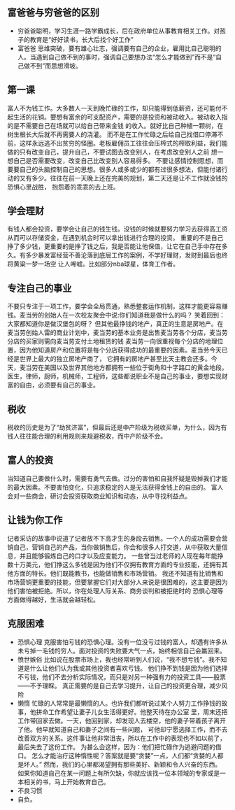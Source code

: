 ## 富爸爸与穷爸爸的区别
- 穷爸爸聪明，学习生涯一路学霸成长，后在政府单位从事教育相关工作。对孩子的教育是“好好读书，长大后找个好工作”
- 富爸爸 思维突破，要有雄心壮志，强调要有自己的企业，雇用比自己聪明的人。当遇到自己做不到的事时，强调自己要想办法“怎么才能做到”而不是“自己做不到”而思想滑坡。

## 第一课
  富人不为钱工作。大多数人一天到晚忙碌的工作，却只能得到低薪资，还可能付不起生活的花销。要想有富余的可支配资产，需要的是投资和被动收入。被动收入指的是不需要自己在场就可以给自己带来金钱
  的收入。就好比自己种植一颗树，在树生根长大后就不再需要人的浇灌。
  而不是在工作忙碌之后给自己找借口停滞不前，这样永远逃不出贫穷的怪圈。老板雇佣员工往往会压榨式的榨取利益，我们能做的只有改变自己，提升自己，不要试图去改变别人，在考虑改变别人之前
  想一想自己是否需要改变，改变自己比改变别人容易得多。
  不要让感情控制思想，而要要自己的头脑控制自己的思想。很多人或多或少的都有过很多想法，但能付诸行动的又有多少。往往在前一天晚上还在完美的规划，第二天还是让不工作就没钱的恐惧心里战胜，
  抱怨着的乖乖的去上班。
  
## 学会理财
  有钱人都会投资，要学会让自己的钱生钱。没钱的时候就要努力学习去获得高工资从而可以存储资金，在遇到机会时可以拿出钱进行合理的投资。
  重要的不是自己挣了多少钱，更重要的是挣了钱之后，我是否能让他保值，让它在自己手中存在多久。有多少暴发富经营不善沦落到底层工作的案例，不学好理财，发财到最后也终将黄粱一梦一场空
  让人唏嘘。比如部分nba球星，体育工作者。
  
## 专注自己的事业
  不要只专注于一项工作，要学会全局贯通，熟悉整套运作机制，这样才能更容易赚钱。麦当劳的创始人在一次校友聚会中说:你们知道我是做什么的吗？ 笑着回到：大家都知道你是做汉堡包的呀？
  但其他最挣钱的地产，真正的生意是房地产。在麦当劳创始人雷的商业计划中，麦当劳的基本业务是出售麦当劳各个分店，麦当劳分店的买家则需向麦当劳支付土地租赁的钱
  麦当劳一向很重视每个分店的地理位置，因为他知道房产和位置将是每个分店获得成功的最重要的因素。麦当劳今天已经是世界上最大的独立房地产商了，
  它拥有的房地产甚至比天主教会还多。今天，麦当劳在美国以及世界其他地方都拥有一些位于街角和十字路口的黄金地段。
  医生，律师，厨师，机械师，工程师，这些都说职业不是自己的事业，要想实现财富的自由，必须要有自己的事业。
  
## 税收
  税收的历史是为了“劫贫济富”，但最后还是中产阶级为税收买单，为什么，因为有钱人往往能合理的利用规则来规避税收，而中产阶级不会。
  
## 富人的投资
  当知道自己要做什么时，需要有勇气去做。过分的害怕和自我怀疑是毁掉我们才能的最大因素。不要害怕变化，只追求稳定的人是无法获得金钱上的自由的。
  富人会对一些商会，研讨会投资获取商业知识和动态，从中寻找利益点。
  
## 让钱为你工作
  记者采访的故事中说道了记者放不下高才生的身段去销售。一个人的成功需要会营销自己，营销自己的产品，当你做销售后，你会和很多人打交道，从中获取大量信息，并且能够锻炼自己的口才以及应变能力。
  一些曾当过老师的人现在每年能挣数十万美元，他们挣这么多钱是因为他们不仅拥有教育方面的专业技能，还拥有其他方面的特长。他们既能教书，也能做销售和市场营销。
  我还不知道有比销售和市场营销更重要的技能，但要掌握它们对大部分人来说是很困难的，这主要是因为他们害怕被拒绝。所以，你在处理人际关系、商务谈判和被拒绝时的
  恐惧心理等方面做得越好，生活就会越轻松。
  
  
## 克服困难
- 恐惧心理
  克服害怕亏钱的恐惧心理。没有一位没亏过钱的富人，却遇有许多从未亏掉一毛钱的穷人。面对投资的失败要大气一点，始终相信自己会赢回来。
- 愤世嫉俗
  比如说在股票市场上，我也经常听到人们说，“我不想亏钱”。我不知道是什么让他们认为我或其他投资者喜欢亏钱。
  他们挣不到钱是因为他们选择不亏钱，他们不去分析实际情况，而只是对另一种强有力的投资工具——股票——不予理睬。
  真正需要的是自己去学习提升，让自己的投资更合理，减少风险
- 懒惰
  忙碌的人常常是最懒惰的人。也许我们都听说过某个人努力工作挣钱的故事，他拼命工作希望让妻子儿女生活得更好。他整天待在办公室
  里，周末还把工作带回家去做。一天，他回到家，却发现人去楼空，他的妻子带着孩子离开了他。他早就知道自己和妻子之间有一些问题，
  可他却宁愿选择工作，而不去改善双方的关系。这件事让他非常沮丧，所以在工作中的表现也不如以前了，最后失去了这份工作。
  为甚么会这样，因为：他们把忙碌作为逃避问题的借口。
  怎么才能治疗这种惰性呢？答案就是要“贪婪”一点，人们都“贪婪的人都是坏人。”
  然而，我们的心里都渴望拥有那些美好、新颖和令人兴奋的东西。
  如果你知道自己在某一问题上有所欠缺，你就应该找一位本领域的专家或是一本相关的书，马上开始教育自己。
- 不良习惯
- 自负。

